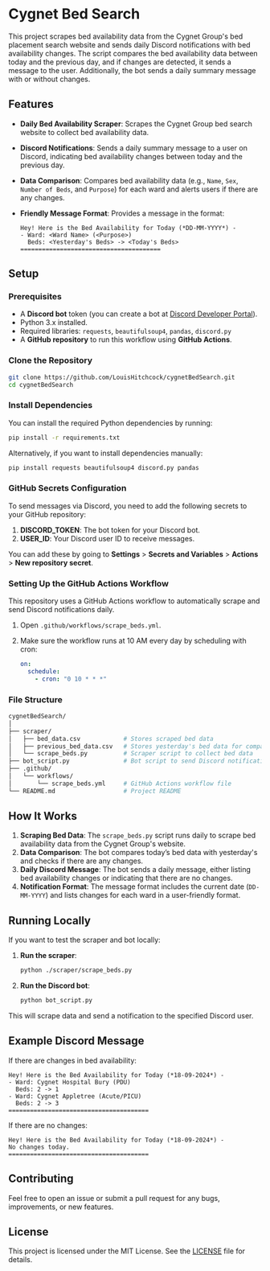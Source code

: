 
# Cygnet Bed Search

This project scrapes bed availability data from the Cygnet Group's bed placement search website and sends daily Discord notifications with bed availability changes. The script compares the bed availability data between today and the previous day, and if changes are detected, it sends a message to the user. Additionally, the bot sends a daily summary message with or without changes.

## Features
- **Daily Bed Availability Scraper**: Scrapes the Cygnet Group bed search website to collect bed availability data.
- **Discord Notifications**: Sends a daily summary message to a user on Discord, indicating bed availability changes between today and the previous day.
- **Data Comparison**: Compares bed availability data (e.g., `Name`, `Sex`, `Number of Beds`, and `Purpose`) for each ward and alerts users if there are any changes.
- **Friendly Message Format**: Provides a message in the format:
  
  ```
  Hey! Here is the Bed Availability for Today (*DD-MM-YYYY*) -
  - Ward: <Ward Name> (<Purpose>)
    Beds: <Yesterday's Beds> -> <Today's Beds>
  =======================================
  ```

## Setup

### Prerequisites

- A **Discord bot** token (you can create a bot at [Discord Developer Portal](https://discord.com/developers/applications)).
- Python 3.x installed.
- Required libraries: `requests`, `beautifulsoup4`, `pandas`, `discord.py`
- A **GitHub repository** to run this workflow using **GitHub Actions**.

### Clone the Repository

```bash
git clone https://github.com/LouisHitchcock/cygnetBedSearch.git
cd cygnetBedSearch
```

### Install Dependencies

You can install the required Python dependencies by running:

```bash
pip install -r requirements.txt
```

Alternatively, if you want to install dependencies manually:

```bash
pip install requests beautifulsoup4 discord.py pandas
```

### GitHub Secrets Configuration

To send messages via Discord, you need to add the following secrets to your GitHub repository:

1. **DISCORD_TOKEN**: The bot token for your Discord bot.
2. **USER_ID**: Your Discord user ID to receive messages.

You can add these by going to **Settings** > **Secrets and Variables** > **Actions** > **New repository secret**.

### Setting Up the GitHub Actions Workflow

This repository uses a GitHub Actions workflow to automatically scrape and send Discord notifications daily.

1. Open `.github/workflows/scrape_beds.yml`.
2. Make sure the workflow runs at 10 AM every day by scheduling with cron:

   ```yaml
   on:
     schedule:
       - cron: "0 10 * * *"
   ```

### File Structure

```bash
cygnetBedSearch/
│
├── scraper/
│   ├── bed_data.csv            # Stores scraped bed data
│   ├── previous_bed_data.csv   # Stores yesterday's bed data for comparison
│   └── scrape_beds.py          # Scraper script to collect bed data
├── bot_script.py               # Bot script to send Discord notifications
├── .github/
│   └── workflows/
│       └── scrape_beds.yml     # GitHub Actions workflow file
└── README.md                   # Project README
```

## How It Works

1. **Scraping Bed Data**: The `scrape_beds.py` script runs daily to scrape bed availability data from the Cygnet Group's website.
2. **Data Comparison**: The bot compares today’s bed data with yesterday's and checks if there are any changes.
3. **Daily Discord Message**: The bot sends a daily message, either listing bed availability changes or indicating that there are no changes.
4. **Notification Format**: The message format includes the current date (`DD-MM-YYYY`) and lists changes for each ward in a user-friendly format.

## Running Locally

If you want to test the scraper and bot locally:

1. **Run the scraper**:
   ```bash
   python ./scraper/scrape_beds.py
   ```

2. **Run the Discord bot**:
   ```bash
   python bot_script.py
   ```

This will scrape data and send a notification to the specified Discord user.

## Example Discord Message

If there are changes in bed availability:

```
Hey! Here is the Bed Availability for Today (*18-09-2024*) -
- Ward: Cygnet Hospital Bury (PDU)
  Beds: 2 -> 1
- Ward: Cygnet Appletree (Acute/PICU)
  Beds: 2 -> 3
=======================================
```

If there are no changes:

```
Hey! Here is the Bed Availability for Today (*18-09-2024*) -
No changes today.
=======================================
```

## Contributing

Feel free to open an issue or submit a pull request for any bugs, improvements, or new features.

## License

This project is licensed under the MIT License. See the [LICENSE](LICENSE) file for details.
